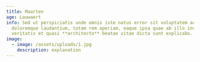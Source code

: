```yaml
---
title: Maarten
age: Lauwaert
info: Sed ut perspiciatis unde omnis iste natus error sit voluptatem accusantium
  doloremque laudantium, totam rem aperiam, eaque ipsa quae ab illo inventore
  veritatis et quasi **architecto** beatae vitae dicta sunt explicabo.
image:
  - image: /assets/uploads/1.jpg
    description: explanation
---
```

